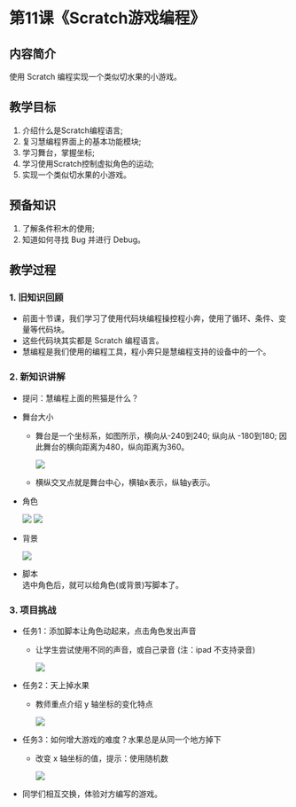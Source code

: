 <!-- # 机器人编程入门学习 -->
<link rel="stylesheet" type="text/css" href="./style.css" />

# 第11课《Scratch游戏编程》

## 内容简介

使用 Scratch 编程实现一个类似切水果的小游戏。

## 教学目标

1. 介绍什么是Scratch编程语言;
1. 复习慧编程界面上的基本功能模块;
1. 学习舞台，掌握坐标;
1. 学习使用Scratch控制虚拟角色的运动;
1. 实现一个类似切水果的小游戏。

## 预备知识

1. 了解条件积木的使用;
1. 知道如何寻找 Bug 并进行 Debug。

## 教学过程

### 1. 旧知识回顾

- 前面十节课，我们学习了使用代码块编程操控程小奔，使用了循环、条件、变量等代码块。
- 这些代码块其实都是 Scratch 编程语言。
- 慧编程是我们使用的编程工具，程小奔只是慧编程支持的设备中的一个。

### 2. 新知识讲解

- 提问：慧编程上面的熊猫是什么？

- 舞台大小
  - 舞台是一个坐标系，如图所示，横向从-240到240; 纵向从 -180到180; 因此舞台的横向距离为480，纵向距离为360。

    <img src="../images/11-1.png" class="width600" />

  - 横纵交叉点就是舞台中心，横轴x表示，纵轴y表示。

- 角色

  <img src="../images/11-3.png" class="width600" />
  <img src="../images/11-2.png" class="width600" />

- 背景

  <img src="../images/11-4.png" class="width300" />

- 脚本  
  选中角色后，就可以给角色(或背景)写脚本了。

### 3. 项目挑战

- 任务1：添加脚本让角色动起来，点击角色发出声音
  - 让学生尝试使用不同的声音，或自己录音 (注：ipad 不支持录音)

    <img src="../images/11-5.png" class="width600" />

- 任务2：天上掉水果
  - 教师重点介绍 y 轴坐标的变化特点
  
    <img src="../images/11-6.png" class="width300" />

- 任务3：如何增大游戏的难度？水果总是从同一个地方掉下
  - 改变 x 轴坐标的值，提示：使用随机数

    <img src="../images/11-7.png" class="width300" />

- 同学们相互交换，体验对方编写的游戏。
